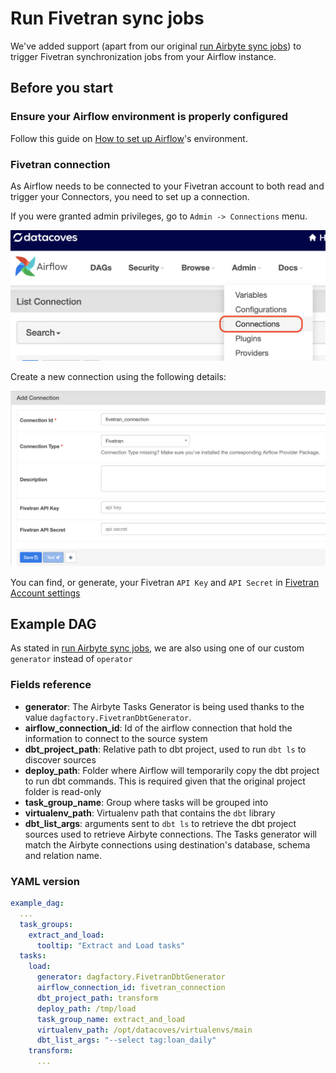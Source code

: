 # Run Fivetran sync jobs

We've added support (apart from our original [run Airbyte sync jobs](/how-tos/airflow/run-airbyte-sync-jobs)) to trigger Fivetran synchronization jobs from your Airflow instance.

## Before you start

### Ensure your Airflow environment is properly configured

Follow this guide on [How to set up Airflow](/how-tos/airflow/initial-setup)'s environment.

### Fivetran connection

As Airflow needs to be connected to your Fivetran account to both read and trigger your Connectors, you need to set up a connection.

If you were granted admin privileges, go to `Admin -> Connections` menu.

![Admin Connections](./assets/admin-connections.png)

Create a new connection using the following details:

![Admin Connections](./assets/fivetran-connection-details.png)

You can find, or generate, your Fivetran `API Key` and `API Secret` in [Fivetran Account settings](https://fivetran.com/account/settings)


## Example DAG

As stated in [run Airbyte sync jobs](/how-tos/airflow/run-airbyte-sync-jobs), we are also using one of our custom `generator` instead of `operator`

### Fields reference

- **generator**: The Airbyte Tasks Generator is being used thanks to the value `dagfactory.FivetranDbtGenerator`.
- **airflow_connection_id**: Id of the airflow connection that hold the information to connect to the source system
- **dbt_project_path**: Relative path to dbt project, used to run `dbt ls` to discover sources
- **deploy_path**: Folder where Airflow will temporarily copy the dbt project to run dbt commands. This is required given that the original project folder is read-only
- **task_group_name**: Group where tasks will be grouped into
- **virtualenv_path**: Virtualenv path that contains the `dbt` library
- **dbt_list_args**: arguments sent to `dbt ls` to retrieve the dbt project sources used to retrieve Airbyte connections. The Tasks generator will match the Airbyte connections using destination's database, schema and relation name.

### YAML version

```yaml
example_dag:
  ...
  task_groups:
    extract_and_load:
      tooltip: "Extract and Load tasks"
  tasks:
    load:
      generator: dagfactory.FivetranDbtGenerator
      airflow_connection_id: fivetran_connection
      dbt_project_path: transform
      deploy_path: /tmp/load
      task_group_name: extract_and_load
      virtualenv_path: /opt/datacoves/virtualenvs/main
      dbt_list_args: "--select tag:loan_daily"
    transform:
      ...
```
